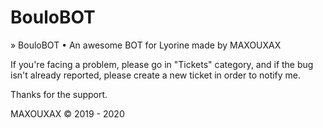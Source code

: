# BouloBOT

» BouloBOT • An awesome BOT for Lyorine made by MAXOUXAX

If you're facing a problem, please go in "Tickets" category, and if the bug isn't already reported, please create a new
ticket in order to notify me.

Thanks for the support.

MAXOUXAX © 2019 - 2020